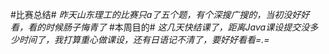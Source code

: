 #比赛总结#
*昨天山东理工的比赛只a了五个题，有个深搜广搜的，当初没好好看，看的时候肠子悔青了*
#本周目的#
*这几天快结课了，距离Java课设提交没多少时间了，我打算重心做课设，还有日语记不清了，要好好看看=.=*
